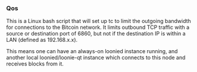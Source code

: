 ### Qos ###

This is a Linux bash script that will set up tc to limit the outgoing bandwidth for connections to the Bitcoin network. It limits outbound TCP traffic with a source or destination port of 6860, but not if the destination IP is within a LAN (defined as 192.168.x.x).

This means one can have an always-on loonied instance running, and another local loonied/loonie-qt instance which connects to this node and receives blocks from it.
